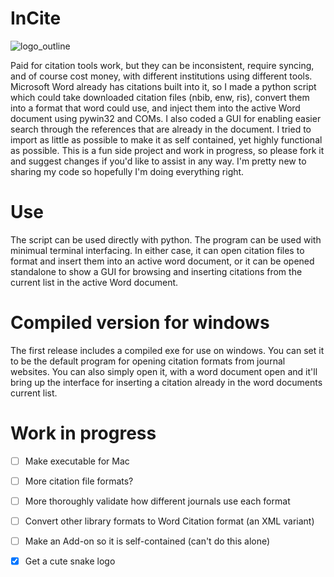 # InCite

![logo_outline](https://user-images.githubusercontent.com/65059714/233111424-71272d58-3b6b-47b6-9c68-0dab383a0e7a.png)

Paid for citation tools work, but they can be inconsistent, require syncing, and of course cost money, with different institutions using different tools. Microsoft Word already has citations built into it, so I made a python script which could take downloaded citation files (nbib, enw, ris), convert them into a format that word could use, and inject them into the active Word document using pywin32 and COMs. I also coded a GUI for enabling easier search through the references that are already in the document. I tried to import as little as possible to make it as self contained, yet highly functional as possible. This is a fun side project and work in progress, so please fork it and suggest changes if you'd like to assist in any way. I'm pretty new to sharing my code so hopefully I'm doing everything right.

# Use
The script can be used directly with python. The program can be used with minimual terminal interfacing. In either case, it can open citation files to format and insert them into an active word document, or it can be opened standalone to show a GUI for browsing and inserting citations from the current list in the active Word document.

# Compiled version for windows
The first release includes a compiled exe for use on windows. You can set it to be the default program for opening citation formats from journal websites. You can also simply open it, with a word document open and it'll bring up the interface for inserting a citation already in the word documents current list. 

# Work in progress
- [ ] Make executable for Mac

- [ ] More citation file formats?

- [ ] More thoroughly validate how different journals use each format

- [ ] Convert other library formats to Word Citation format (an XML variant)

- [ ] Make an Add-on so it is self-contained (can't do this alone)

- [x] Get a cute snake logo
